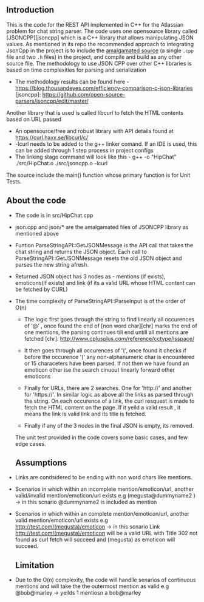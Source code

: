 Introduction
------------

This is the code for the REST API implemented in C++ for the Atlassian problem for chat string parser. The code uses one opensource library called [JSONCPP][jsoncpp] which is a C++ library that allows manipulating JSON values. As mentioned in its repo the recommended approach to integrating JsonCpp in the project is to include the [amalgamated source](#generating-amalgamated-source-and-header) (a single `.cpp` file and two `.h` files) in the project, and compile and build as any other source file.  The methodology to use JSON CPP over other C++ libraries is based on time complexities for parsing and serialization
*  The methodology results can be found here - https://blog.thousandeyes.com/efficiency-comparison-c-json-libraries
[jsoncpp]: https://github.com/open-source-parsers/jsoncpp/edit/master/

Another library that is used is called libcurl to fetch the HTML contents based on URL passed
 * An opensource/free and robust library with API details found at https://curl.haxx.se/libcurl/c/
 * -lcurl needs to be added to the g++ linker comand. If an IDE is used, this can be added through 1 step process in project configs
  * The linking stage command will look like this - g++  -o "HipChat"  ./src/HipChat.o ./src/jsoncpp.o   -lcurl


The source include the main() function whose primary function is for Unit Tests.

About the code
---------------
* The code is in src/HipChat.cpp
* json.cpp and json/\* are the amalgamated files of JSONCPP library as mentioned above
* Funtion ParseStringAPI::GetJSONMessage is the API call that takes the chat string and returns the JSON object. Each call to ParseStringAPI::GetJSONMessage resets the old JSON object and parses the new string afresh.
* Returned JSON object has 3 nodes as - mentions (if exists), emoticons(if exists) and link (if its a valid URL whose HTML content can be fetched by CURL)
* The time complexity of  ParseStringAPI::ParseInput is of the order of O(n)
  * The logic first goes through the string to find linearly all occurences of '@' , once found the end of [non word char][chr] marks the end of one mentions, the parsing continues till end untill all mentions are fetched
  [chr]: http://www.cplusplus.com/reference/cctype/isspace/
  
   *  It then goes through all occurences of '(', once found it checks if before the occurence ')' any non-alphanumeric char is encountered or 15 characeters have been parsed. If not then we have found an emoticon other ise the search cinuout linearly forward other emoticons
   * Finally for URLs, there are 2 searches. One for 'http://' and another for 'https://'. In similar logic as above all the links as parsed through the string. On each occurence of a link, the curl resquest is made to fetch the HTML content on the page. If it yeild a valid result , it means the link is valid link and its title is fetched.
   * Finally if any of the 3 nodes in the final JSON is empty, its removed.
  
  The unit test provided in the code covers some basic cases, and few edge cases.
  
  Assumptions
  -----------
* Links are condsidered to be ending with non word chars like mentions.
* Scenarios in which within an incomplete mention/emoticon/url, another valid/invalid mention/emoticon/url exists
    e.g (megusta@dummyname2 ) -> in this scnario @dummyname2 is included as mention
* Scenarios in which within an complete mention/emoticon/url, another valid mention/emoticon/url exists
  e.g http://test.com/(megusta)/emoticon -> in this scnario Link http://test.com/(megusta)/emoticon will be a valid URL with Title 302 not found  as curl fetch will succeed and (megusta) as emoticon will succeed.
  
  Limitation
  ----------
 * Due to the O(n) complexity, the code will handlle senarios of continuous mentions and will take the the outermost mention  as valid 
  e.g @bob@marley -> yeilds 1 mentiosn a bob@marley
